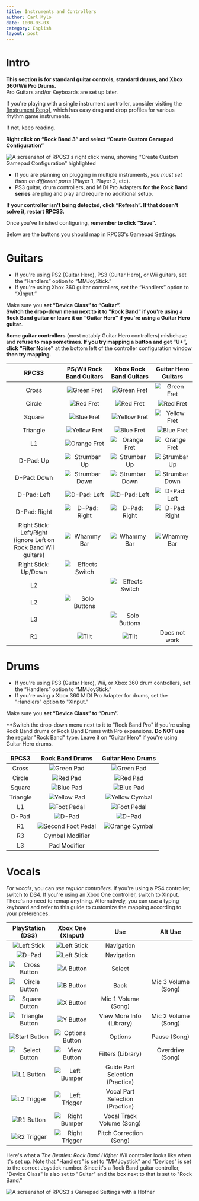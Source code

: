 ```yaml
---
title: Instruments and Controllers
author: Carl Mylo
date: 1000-03-03
category: English
layout: post
---
```


# Intro

**This section is for standard guitar controls, standard drums, and Xbox 360/Wii Pro Drums.**  
Pro Guitars and/or Keyboards are set up later.

If you're playing with a single instrument controller, consider visiting the [[Instrument Repo]](https://hmxmilohax.github.io/rb3-pc/english/instrumentrepo/), which has easy drag and drop profiles for various rhythm game instruments.

If not, keep reading.

**Right click on “Rock Band 3” and select “Create Custom Gamepad Configuration”**

![A screenshot of RPCS3's right click menu, showing "Create Custom Gamepad Configuration" highlighted](https://raw.githubusercontent.com/hmxmilohax/rb3-pc/main/assets/images/conf/rpcs3pad.png "Create Custom Gamepad Configuration")

* If you are planning on plugging in multiple instruments, _you must set them on different ports_ (Player 1, Player 2, etc).
* PS3 guitar, drum controllers, and MIDI Pro Adapters **for the Rock Band series** are plug and play and require no additional setup.

**If your controller isn't being detected, click “Refresh”. If that doesn't solve it, restart RPCS3.**

Once you've finished configuring, **remember to click “Save”.**

Below are the buttons you should map in RPCS3's Gamepad Settings.

# Guitars  

* If you're using PS2 (Guitar Hero), PS3 (Guitar Hero), or Wii guitars, set the “Handlers” option to “MMJoyStick.” 
* If you're using Xbox 360 guitar controllers, set the “Handlers” option to “XInput.”

Make sure you **set “Device Class” to “Guitar”.**  
**Switch the drop-down menu next to it to "Rock Band" if you're using a Rock Band guitar or leave it on “Guitar Hero” if you're using a Guitar Hero guitar**. 
 
**Some guitar controllers** (most notably Guitar Hero controllers) misbehave and **refuse to map sometimes. If you try mapping a button and get “U+”, click “Filter Noise"** at the bottom left of the controller configuration window **then try mapping**.

| **RPCS3**          | **PS/Wii Rock Band Guitars** | **Xbox Rock Band Guitars** | **Guitar Hero Guitars** |
|:------------------:|:---------------------:|:---------------------:|:-----------------------:|
| Cross | ![Green Fret](https://raw.githubusercontent.com/hmxmilohax/rb3-pc/main/assets/images/btns/gtrs/gf.png "Green Fret") | ![Green Fret](https://raw.githubusercontent.com/hmxmilohax/rb3-pc/main/assets/images/btns/gtrs/gf.png "Green Fret") | ![Green Fret](https://raw.githubusercontent.com/hmxmilohax/rb3-pc/main/assets/images/btns/gtrs/gf.png "Green Fret") |
| Circle | ![Red Fret](https://raw.githubusercontent.com/hmxmilohax/rb3-pc/main/assets/images/btns/gtrs/rf.png "Red Fret") | ![Red Fret](https://raw.githubusercontent.com/hmxmilohax/rb3-pc/main/assets/images/btns/gtrs/rf.png "Red Fret") | ![Red Fret](https://raw.githubusercontent.com/hmxmilohax/rb3-pc/main/assets/images/btns/gtrs/rf.png "Red Fret") |
| Square | ![Blue Fret](https://raw.githubusercontent.com/hmxmilohax/rb3-pc/main/assets/images/btns/gtrs/bf.png "Blue Fret") | ![Yellow Fret](https://raw.githubusercontent.com/hmxmilohax/rb3-pc/main/assets/images/btns/gtrs/yf.png "Yellow Fret") | ![Yellow Fret](https://raw.githubusercontent.com/hmxmilohax/rb3-pc/main/assets/images/btns/gtrs/yf.png "Yellow Fret") |
| Triangle | ![Yellow Fret](https://raw.githubusercontent.com/hmxmilohax/rb3-pc/main/assets/images/btns/gtrs/yf.png "Yellow Fret") | ![Blue Fret](https://raw.githubusercontent.com/hmxmilohax/rb3-pc/main/assets/images/btns/gtrs/bf.png "Blue Fret") | ![Blue Fret](https://raw.githubusercontent.com/hmxmilohax/rb3-pc/main/assets/images/btns/gtrs/bf.png "Blue Fret") |
| L1 | ![Orange Fret](https://raw.githubusercontent.com/hmxmilohax/rb3-pc/main/assets/images/btns/gtrs/of.png "Orange Fret") | ![Orange Fret](https://raw.githubusercontent.com/hmxmilohax/rb3-pc/main/assets/images/btns/gtrs/of.png "Orange Fret") | ![Orange Fret](https://raw.githubusercontent.com/hmxmilohax/rb3-pc/main/assets/images/btns/gtrs/of.png "Orange Fret") |
| D-Pad: Up | ![Strumbar Up](https://raw.githubusercontent.com/hmxmilohax/rb3-pc/main/assets/images/btns/gtrs/sbu.png "Strumbar Up") | ![Strumbar Up](https://raw.githubusercontent.com/hmxmilohax/rb3-pc/main/assets/images/btns/gtrs/sbu.png "Strumbar Up") | ![Strumbar Up](https://raw.githubusercontent.com/hmxmilohax/rb3-pc/main/assets/images/btns/gtrs/sbu.png "Strumbar Up") |
| D-Pad: Down | ![Strumbar Down](https://raw.githubusercontent.com/hmxmilohax/rb3-pc/main/assets/images/btns/gtrs/sbd.png "Strumbar Down") | ![Strumbar Down](https://raw.githubusercontent.com/hmxmilohax/rb3-pc/main/assets/images/btns/gtrs/sbd.png "Strumbar Down") | ![Strumbar Down](https://raw.githubusercontent.com/hmxmilohax/rb3-pc/main/assets/images/btns/gtrs/sbd.png "Strumbar Down") |
| D-Pad: Left | ![D-Pad: Left](https://raw.githubusercontent.com/hmxmilohax/rb3-pc/main/assets/images/btns/gtrs/dpl.png "D-Pad: Left") | ![D-Pad: Left](https://raw.githubusercontent.com/hmxmilohax/rb3-pc/main/assets/images/btns/gtrs/dpl.png "D-Pad: Left") | ![D-Pad: Left](https://raw.githubusercontent.com/hmxmilohax/rb3-pc/main/assets/images/btns/gtrs/dpl.png "D-Pad: Left") |
| D-Pad: Right | ![D-Pad: Right](https://raw.githubusercontent.com/hmxmilohax/rb3-pc/main/assets/images/btns/gtrs/dpr.png "D-Pad: Right") | ![D-Pad: Right](https://raw.githubusercontent.com/hmxmilohax/rb3-pc/main/assets/images/btns/gtrs/dpr.png "D-Pad: Right") | ![D-Pad: Right](https://raw.githubusercontent.com/hmxmilohax/rb3-pc/main/assets/images/btns/gtrs/dpr.png "D-Pad: Right") |
| Right Stick: <br/> Left/Right <br/> (ignore Left on Rock Band Wii guitars) | ![Whammy Bar](https://raw.githubusercontent.com/hmxmilohax/rb3-pc/main/assets/images/btns/gtrs/wb.png "Whammy Bar") | ![Whammy Bar](https://raw.githubusercontent.com/hmxmilohax/rb3-pc/main/assets/images/btns/gtrs/wb.png "Whammy Bar") | ![Whammy Bar](https://raw.githubusercontent.com/hmxmilohax/rb3-pc/main/assets/images/btns/gtrs/wb.png "Whammy Bar") |
| Right Stick: Up/Down | ![Effects Switch](https://raw.githubusercontent.com/hmxmilohax/rb3-pc/main/assets/images/btns/gtrs/fx.png "Effects Switch") | | |
| L2 | | ![Effects Switch](https://raw.githubusercontent.com/hmxmilohax/rb3-pc/main/assets/images/btns/gtrs/fx.png "Effects Switch") | |
| L2 | ![Solo Buttons](https://raw.githubusercontent.com/hmxmilohax/rb3-pc/main/assets/images/btns/gtrs/solo.png "Solo Buttons") | | |
| L3 | | ![Solo Buttons](https://raw.githubusercontent.com/hmxmilohax/rb3-pc/main/assets/images/btns/gtrs/solo.png "Solo Buttons") | |
| R1 | ![Tilt](https://raw.githubusercontent.com/hmxmilohax/rb3-pc/main/assets/images/btns/gtrs/ts.png "Tilt") | ![Tilt](https://raw.githubusercontent.com/hmxmilohax/rb3-pc/main/assets/images/btns/gtrs/ts.png "Tilt") | Does not work |


# Drums

* If you're using PS3 (Guitar Hero), Wii, or Xbox 360 drum controllers, set the “Handlers” option to “MMJoyStick.”
* If you're using a Xbox 360 MIDI Pro Adapter for drums, set the "Handlers" option to "XInput."

Make sure you **set “Device Class” to “Drum”.**

**Switch the drop-down menu next to it to "Rock Band Pro" if you're using Rock Band drums or Rock Band Drums with Pro expansions. **Do NOT use** the regular "Rock Band" type. Leave it on “Guitar Hero” if you're using Guitar Hero drums.

| **RPCS3**    | **Rock Band Drums** | **Guitar Hero Drums** |
|:--------:|:-------------------:|:-----------------:|
| Cross | ![Green Pad](https://raw.githubusercontent.com/hmxmilohax/rb3-pc/main/assets/images/btns/drms/rb/gp.png "Green Pad") | ![Green Pad](https://raw.githubusercontent.com/hmxmilohax/rb3-pc/main/assets/images/btns/drms/gh/gp.png "Green Pad") |
| Circle | ![Red Pad](https://raw.githubusercontent.com/hmxmilohax/rb3-pc/main/assets/images/btns/drms/rb/rp.png "Red Pad") | ![Red Pad](https://raw.githubusercontent.com/hmxmilohax/rb3-pc/main/assets/images/btns/drms/gh/rp.png "Red Pad") |
| Square | ![Blue Pad](https://raw.githubusercontent.com/hmxmilohax/rb3-pc/main/assets/images/btns/drms/rb/bp.png "Blue Pad") | ![Blue Pad](https://raw.githubusercontent.com/hmxmilohax/rb3-pc/main/assets/images/btns/drms/gh/bp.png "Blue Pad") |
| Triangle | ![Yellow Pad](https://raw.githubusercontent.com/hmxmilohax/rb3-pc/main/assets/images/btns/drms/rb/yp.png "Yellow Pad") | ![Yellow Cymbal](https://raw.githubusercontent.com/hmxmilohax/rb3-pc/main/assets/images/btns/drms/gh/yc.png "Yellow Cymbal") |
| L1 | ![Foot Pedal](https://raw.githubusercontent.com/hmxmilohax/rb3-pc/main/assets/images/btns/drms/rb/kp.png "Foot Pedal") | ![Foot Pedal](https://raw.githubusercontent.com/hmxmilohax/rb3-pc/main/assets/images/btns/drms/gh/kp.png "Foot Pedal") |
| D-Pad | ![D-Pad](https://raw.githubusercontent.com/hmxmilohax/rb3-pc/main/assets/images/btns/ctrls/xbox/dp.png "D-Pad") | ![D-Pad](https://raw.githubusercontent.com/hmxmilohax/rb3-pc/main/assets/images/btns/ctrls/xbox/dp.png "D-Pad") |
| R1 | ![Second Foot Pedal](https://raw.githubusercontent.com/hmxmilohax/rb3-pc/main/assets/images/btns/drms/rb/kp.png "Second Foot Pedal") | ![Orange Cymbal](https://raw.githubusercontent.com/hmxmilohax/rb3-pc/main/assets/images/btns/drms/gh/oc.png "Orange Cymbal") |
| R3 | Cymbal Modifier | |
| L3 | Pad Modifier | |


# Vocals  
*For vocals*, you can *use regular controllers*. If you're using a PS4 controller, switch to DS4. If you're using an Xbox One controller, switch to XInput. There's no need to remap anything. Alternatively, you can use a typing keyboard and refer to this guide to customize the mapping according to your preferences.

| **PlayStation (DS3)** | **Xbox One (XInput)** | **Use**                         | **Alt Use**         |
|:---------------------:|:---------------------:|:-------------------------------:|:-------------------:|
| ![Left Stick](https://raw.githubusercontent.com/hmxmilohax/rb3-pc/main/assets/images/btns/ctrls/ps3/ls.png "Left Stick") | ![Left Stick](https://raw.githubusercontent.com/hmxmilohax/rb3-pc/main/assets/images/btns/ctrls/xbox/ls.png "Left Stick") | Navigation |
| ![D-Pad](https://raw.githubusercontent.com/hmxmilohax/rb3-pc/main/assets/images/btns/ctrls/ps3/dp.png "D-Pad") | ![Left Stick](https://raw.githubusercontent.com/hmxmilohax/rb3-pc/main/assets/images/btns/ctrls/xbox/dp.png "D-Pad") | Navigation |
| ![Cross Button](https://raw.githubusercontent.com/hmxmilohax/rb3-pc/main/assets/images/btns/ctrls/ps3/x.png "Cross Button") | ![A Button](https://raw.githubusercontent.com/hmxmilohax/rb3-pc/main/assets/images/btns/ctrls/xbox/a.png "A Button") | Select                          |
| ![Circle Button](https://raw.githubusercontent.com/hmxmilohax/rb3-pc/main/assets/images/btns/ctrls/ps3/o.png "Circle Button") | ![B Button](https://raw.githubusercontent.com/hmxmilohax/rb3-pc/main/assets/images/btns/ctrls/xbox/b.png "B Button") | Back                            | Mic 3 Volume (Song) |
| ![Square Button](https://raw.githubusercontent.com/hmxmilohax/rb3-pc/main/assets/images/btns/ctrls/ps3/s.png "Square Button") | ![X Button](https://raw.githubusercontent.com/hmxmilohax/rb3-pc/main/assets/images/btns/ctrls/xbox/x.png "X Button") | Mic 1 Volume (Song) |
| ![Triangle Button](https://raw.githubusercontent.com/hmxmilohax/rb3-pc/main/assets/images/btns/ctrls/ps3/t.png "Triangle Button") | ![Y Button](https://raw.githubusercontent.com/hmxmilohax/rb3-pc/main/assets/images/btns/ctrls/xbox/y.png "Y Button") | View More Info (Library)        | Mic 2 Volume (Song) |
| ![Start Button](https://raw.githubusercontent.com/hmxmilohax/rb3-pc/main/assets/images/btns/ctrls/ps3/sta.png "Start Button") | ![Options Button](https://raw.githubusercontent.com/hmxmilohax/rb3-pc/main/assets/images/btns/ctrls/xbox/opt.png "Options Button") | Options                         | Pause (Song)        |
| ![Select Button](https://raw.githubusercontent.com/hmxmilohax/rb3-pc/main/assets/images/btns/ctrls/ps3/sel.png "Select Button") | ![View Button](https://raw.githubusercontent.com/hmxmilohax/rb3-pc/main/assets/images/btns/ctrls/xbox/viw.png "View Button") | Filters (Library)               | Overdrive (Song)    |
| ![L1 Button](https://raw.githubusercontent.com/hmxmilohax/rb3-pc/main/assets/images/btns/ctrls/ps3/l1.png "L1 Button") | ![Left Bumper](https://raw.githubusercontent.com/hmxmilohax/rb3-pc/main/assets/images/btns/ctrls/xbox/lb.png "Left Bumper") | Guide Part Selection (Practice) |
| ![L2 Trigger](https://raw.githubusercontent.com/hmxmilohax/rb3-pc/main/assets/images/btns/ctrls/ps3/l2.png "L2 Trigger") | ![Left Trigger](https://raw.githubusercontent.com/hmxmilohax/rb3-pc/main/assets/images/btns/ctrls/xbox/lt.png "Left Trigger") | Vocal Part Selection (Practice) |
| ![R1 Button](https://raw.githubusercontent.com/hmxmilohax/rb3-pc/main/assets/images/btns/ctrls/ps3/r1.png "R1 Button") | ![Right Bumper](https://raw.githubusercontent.com/hmxmilohax/rb3-pc/main/assets/images/btns/ctrls/xbox/rb.png "Right Bumper") | Vocal Track Volume (Song)       |
| ![R2 Trigger](https://raw.githubusercontent.com/hmxmilohax/rb3-pc/main/assets/images/btns/ctrls/ps3/r2.png "R2 Trigger") | ![Right Trigger](https://raw.githubusercontent.com/hmxmilohax/rb3-pc/main/assets/images/btns/ctrls/xbox/rt.png "Right Trigger") | Pitch Correction (Song)         |

Here's what a _The Beatles: Rock Band Höfner_ Wii controller looks like when it's set up. Note that "Handlers" is set to "MMJoystick" and "Devices" is set to the correct Joystick number. Since it's a Rock Band guitar controller, "Device Class" is also set to "Guitar" and the box next to that is set to "Rock Band."

![A screenshot of RPCS3's Gamepad Settings with a Höfner](https://raw.githubusercontent.com/hmxmilohax/rb3-pc/main/assets/images/instruments/wiirbgtrsmapping.png "Gamepad Settings with a Wii The Beatles: Rock Band Höfner guitar controller")